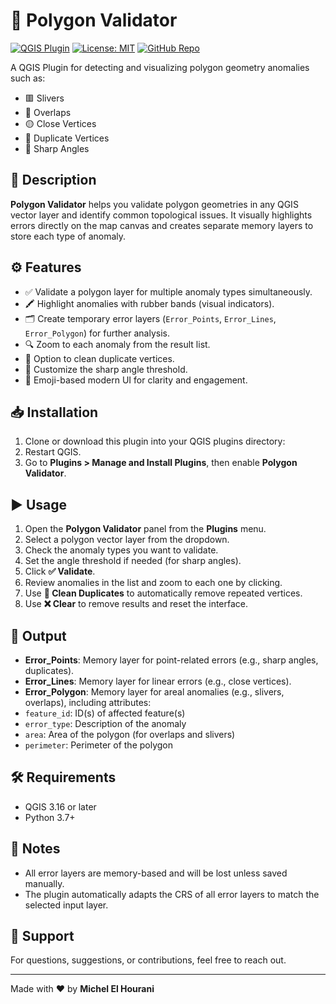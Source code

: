 # 🔷 Polygon Validator

[![QGIS Plugin](https://img.shields.io/badge/QGIS-Plugin-green)](https://plugins.qgis.org/plugins/)
[![License: MIT](https://img.shields.io/badge/License-MIT-blue.svg)](LICENSE)
[![GitHub Repo](https://img.shields.io/badge/GitHub-View%20Repository-black)](https://github.com/mikha651/QGIS-Polygon-Validator)


A QGIS Plugin for detecting and visualizing polygon geometry anomalies such as:

- 🟥 Slivers  
- 🧩 Overlaps  
- 🟡 Close Vertices  
- 🔁 Duplicate Vertices  
- 🔺 Sharp Angles  

## 📌 Description

**Polygon Validator** helps you validate polygon geometries in any QGIS vector layer and identify common topological issues. It visually highlights errors directly on the map canvas and creates separate memory layers to store each type of anomaly.

## ⚙️ Features

- ✅ Validate a polygon layer for multiple anomaly types simultaneously.  
- 🖍️ Highlight anomalies with rubber bands (visual indicators).  
- 🗂️ Create temporary error layers (`Error_Points`, `Error_Lines`, `Error_Polygon`) for further analysis.  
- 🔍 Zoom to each anomaly from the result list.  
- 🧹 Option to clean duplicate vertices.  
- 🧭 Customize the sharp angle threshold.  
- 🎨 Emoji-based modern UI for clarity and engagement.  

## 📥 Installation

1. Clone or download this plugin into your QGIS plugins directory:
2. Restart QGIS.  
3. Go to **Plugins > Manage and Install Plugins**, then enable **Polygon Validator**.

## ▶️ Usage

1. Open the **Polygon Validator** panel from the **Plugins** menu.  
2. Select a polygon vector layer from the dropdown.  
3. Check the anomaly types you want to validate.  
4. Set the angle threshold if needed (for sharp angles).  
5. Click **✅ Validate**.  
6. Review anomalies in the list and zoom to each one by clicking.  
7. Use **🧹 Clean Duplicates** to automatically remove repeated vertices.  
8. Use **❌ Clear** to remove results and reset the interface.

## 📂 Output

- **Error_Points**: Memory layer for point-related errors (e.g., sharp angles, duplicates).
- **Error_Lines**: Memory layer for linear errors (e.g., close vertices).
- **Error_Polygon**: Memory layer for areal anomalies (e.g., slivers, overlaps), including attributes:
- `feature_id`: ID(s) of affected feature(s)
- `error_type`: Description of the anomaly
- `area`: Area of the polygon (for overlaps and slivers)
- `perimeter`: Perimeter of the polygon

## 🛠️ Requirements

- QGIS 3.16 or later  
- Python 3.7+

## 🧠 Notes

- All error layers are memory-based and will be lost unless saved manually.  
- The plugin automatically adapts the CRS of all error layers to match the selected input layer.

## 📧 Support

For questions, suggestions, or contributions, feel free to reach out.

---

Made with ❤️ by **Michel El Hourani**
